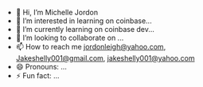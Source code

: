 - 👋 Hi, I’m Michelle Jordon
- 👀 I’m interested in learning on coinbase...
- 🌱 I’m currently learning on coinbase dev...
- 💞️ I’m looking to collaborate on ...
- 📫 How to reach me jordonleigh@yahoo.com, Jakeshelly001@gmail.com, jakeshelly001@yahoo.com
- 😄 Pronouns: ...
- ⚡ Fun fact: ...

<!---
Jakeshellybase/Jakeshellybase is a ✨ special ✨ repository because its `README.md` (this file) appears on your GitHub profile.
You can click the Preview link to take a look at your changes.
--->
